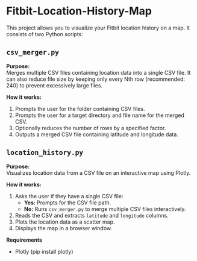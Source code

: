 # Fitbit-Location-History-Map

This project allows you to visualize your Fitbit location history on a map. It consists of two Python scripts:

## `csv_merger.py`

**Purpose:**  
Merges multiple CSV files containing location data into a single CSV file. It can also reduce file size by keeping only every Nth row (recommended: 240) to prevent excessively large files.

**How it works:**  
1. Prompts the user for the folder containing CSV files.  
2. Prompts the user for a target directory and file name for the merged CSV.  
3. Optionally reduces the number of rows by a specified factor.  
4. Outputs a merged CSV file containing latitude and longitude data.

## `location_history.py`

**Purpose:**  
Visualizes location data from a CSV file on an interactive map using Plotly.

**How it works:**  
1. Asks the user if they have a single CSV file:  
   - **Yes:** Prompts for the CSV file path.  
   - **No:** Runs `csv_merger.py` to merge multiple CSV files interactively.  
2. Reads the CSV and extracts `latitude` and `longitude` columns.  
3. Plots the location data as a scatter map.  
4. Displays the map in a browser window.

**Requirements**
- Plotly (pip install plotly)
